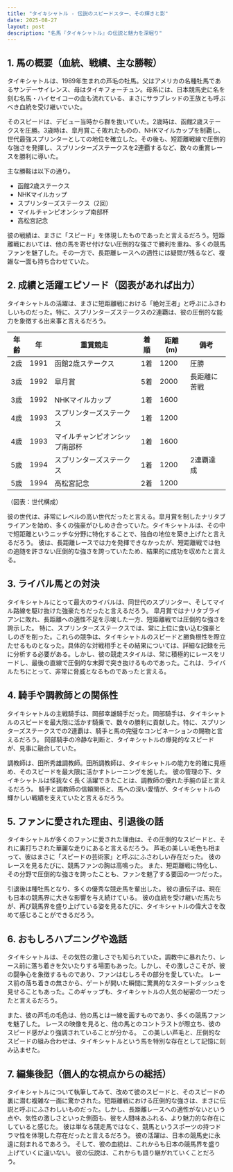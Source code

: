 ```yaml
---
title: "タイキシャトル - 伝説のスピードスター、その輝きと影"
date: 2025-08-27
layout: post
description: "名馬『タイキシャトル』の伝説と魅力を深堀り"
---
```


## 1. 馬の概要（血統、戦績、主な勝鞍）

タイキシャトルは、1989年生まれの芦毛の牡馬。父はアメリカの名種牡馬であるサンデーサイレンス、母はタイキフォーチュン。母系には、日本競馬史に名を刻む名馬・ハイセイコーの血も流れている、まさにサラブレッドの王族とも呼ぶべき血統を受け継いでいた。

そのスピードは、デビュー当時から群を抜いていた。2歳時は、函館2歳ステークスを圧勝。3歳時は、皐月賞こそ敗れたものの、NHKマイルカップを制覇し、世代最強スプリンターとしての地位を確立した。その後も、短距離戦線で圧倒的な強さを発揮し、スプリンターズステークスを2連覇するなど、数々の重賞レースを勝利に導いた。

主な勝鞍は以下の通り。

* 函館2歳ステークス
* NHKマイルカップ
* スプリンターズステークス（2回）
* マイルチャンピオンシップ南部杯
* 高松宮記念


彼の戦績は、まさに「スピード」を体現したものであったと言えるだろう。短距離戦においては、他の馬を寄せ付けない圧倒的な強さで勝利を重ね、多くの競馬ファンを魅了した。その一方で、長距離レースへの適性には疑問が残るなど、複雑な一面も持ち合わせていた。


## 2. 成績と活躍エピソード（図表があれば出力）

タイキシャトルの活躍は、まさに短距離戦における「絶対王者」と呼ぶにふさわしいものだった。特に、スプリンターズステークスの2連覇は、彼の圧倒的な能力を象徴する出来事と言えるだろう。

| 年齢 | 年 | 重賞競走 | 着順 | 距離(m) | 備考 |
|---|---|---|---|---|---|
| 2歳 | 1991 | 函館2歳ステークス | 1着 | 1200 | 圧勝 |
| 3歳 | 1992 | 皐月賞 | 5着 | 2000 | 長距離に苦戦 |
| 3歳 | 1992 | NHKマイルカップ | 1着 | 1600 |  |
| 4歳 | 1993 | スプリンターズステークス | 1着 | 1200 |  |
| 4歳 | 1993 | マイルチャンピオンシップ南部杯 | 1着 | 1600 |  |
| 5歳 | 1994 | スプリンターズステークス | 1着 | 1200 | 2連覇達成 |
| 5歳 | 1994 | 高松宮記念 | 2着 | 1200 |  |


（図表：世代構成）

彼の世代は、非常にレベルの高い世代だったと言える。皐月賞を制したナリタブライアンを始め、多くの強豪がひしめき合っていた。タイキシャトルは、その中で短距離というニッチな分野に特化することで、独自の地位を築き上げたと言えるだろう。  彼は、長距離レースでは力を発揮できなかったが、短距離戦では他の追随を許さない圧倒的な強さを誇っていたため、結果的に成功を収めたと言える。


## 3. ライバル馬との対決

タイキシャトルにとって最大のライバルは、同世代のスプリンター、そしてマイル路線を駆け抜けた強豪たちだったと言えるだろう。  皐月賞ではナリタブライアンに敗れ、長距離への適性不足を示唆した一方、短距離戦では圧倒的な強さを誇示した。  特に、スプリンターズステークスでは、常に上位に食い込む強豪としのぎを削った。これらの競争は、タイキシャトルのスピードと勝負根性を際立たせるものとなった。具体的な対戦相手とその結果については、詳細な記録を元に分析する必要がある。しかし、彼の競走スタイルは、常に積極的にレースをリードし、最後の直線で圧倒的な末脚で突き抜けるものであった。これは、ライバルたちにとって、非常に脅威となるものであったと言える。


## 4. 騎手や調教師との関係性

タイキシャトルの主戦騎手は、岡部幸雄騎手だった。岡部騎手は、タイキシャトルのスピードを最大限に活かす騎乗で、数々の勝利に貢献した。特に、スプリンターズステークスでの2連覇は、騎手と馬の完璧なコンビネーションの賜物と言えるだろう。  岡部騎手の冷静な判断と、タイキシャトルの爆発的なスピードが、見事に融合していた。

調教師は、田所秀雄調教師。田所調教師は、タイキシャトルの能力を的確に見極め、そのスピードを最大限に活かすトレーニングを施した。  彼の管理の下、タイキシャトルは怪我なく長く活躍できたことは、調教師の優れた手腕の証と言えるだろう。  騎手と調教師の信頼関係と、馬への深い愛情が、タイキシャトルの輝かしい戦績を支えていたと言えるだろう。


## 5. ファンに愛された理由、引退後の話

タイキシャトルが多くのファンに愛された理由は、その圧倒的なスピードと、それに裏打ちされた華麗な走りにあると言えるだろう。  芦毛の美しい毛色も相まって、彼はまさに「スピードの芸術家」と呼ぶにふさわしい存在だった。  彼のレースを見るたびに、競馬ファンの胸は高鳴った。  また、短距離戦に特化し、その分野で圧倒的な強さを誇ったことも、ファンを魅了する要因の一つだった。

引退後は種牡馬となり、多くの優秀な競走馬を輩出した。  彼の遺伝子は、現在も日本の競馬界に大きな影響を与え続けている。  彼の血統を受け継いだ馬たちが、再び競馬界を盛り上げている姿を見るたびに、タイキシャトルの偉大さを改めて感じることができるだろう。


## 6. おもしろハプニングや逸話

タイキシャトルは、その気性の激しさでも知られていた。調教中に暴れたり、レース前に落ち着きを欠いたりする場面もあった。しかし、その激しさこそが、彼の闘争心を象徴するものであり、ファンはむしろその部分を愛していた。  レース前の落ち着きの無さから、ゲートが開いた瞬間に驚異的なスタートダッシュを見せることもあった。このギャップも、タイキシャトルの人気の秘密の一つだったと言えるだろう。

また、彼の芦毛の毛色は、他の馬とは一線を画すものであり、多くの競馬ファンを魅了した。  レースの映像を見ると、他の馬とのコントラストが際立ち、彼のスピード感がより強調されていることが分かる。  この美しい芦毛と、圧倒的なスピードの組み合わせは、タイキシャトルという馬を特別な存在として記憶に刻み込ませた。


## 7. 編集後記（個人的な視点からの総括）

タイキシャトルについて執筆してみて、改めて彼のスピードと、そのスピードの裏に潜む複雑な一面に驚かされた。短距離戦における圧倒的な強さは、まさに伝説と呼ぶにふさわしいものだった。しかし、長距離レースへの適性がないという点や、気性の激しさといった側面も、彼を人間味あふれる、より魅力的な存在にしていると感じた。  彼は単なる競走馬ではなく、競馬というスポーツの持つドラマ性を体現した存在だったと言えるだろう。  彼の活躍は、日本の競馬史に永遠に刻まれるであろう。  そして、彼の血統は、これからも日本の競馬界を盛り上げていくに違いない。  彼の伝説は、これからも語り継がれていくことだろう。
